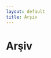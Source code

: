 ```yaml
---
layout: default
title: Arşiv
---
```


<style>
  .archive-container {
    margin: 20px 0;
  }

  .archive-months {
    display: flex;
    flex-direction: column;
    gap: 40px;
  }

  .month-section {
    margin-bottom: 30px;
  }

  .month-header {
    font-size: 24px;
    font-weight: 700;
    color: #dc2626;
    margin-bottom: 20px;
  }

  .calendar-header {
    display: grid;
    grid-template-columns: repeat(5, 1fr);
    gap: 8px;
    margin-bottom: 20px;
    padding: 12px;
    background: linear-gradient(135deg, #dc2626 0%, #991b1b 100%);
    border-radius: 8px;
  }

  .calendar-header .day-name {
    text-align: center;
    font-weight: 600;
    font-size: 14px;
    color: white;
    text-transform: uppercase;
    letter-spacing: 0.5px;
  }

  .calendar-grid {
    display: grid;
    grid-template-columns: repeat(5, 1fr);
    gap: 8px;
    margin-bottom: 15px;
  }

  .day-cell {
    height: 90px;
    border: 2px solid #e1e4e8;
    border-radius: 8px;
    padding: 12px;
    background: #fafbfc;
    transition: all 0.2s ease;
    display: flex;
    align-items: center;
    justify-content: center;
  }

  .day-cell.has-post {
    background: white;
    border-color: #dc2626;
    cursor: pointer;
    position: relative;
    padding: 0;
  }

  .day-cell.has-post:hover {
    background: linear-gradient(135deg, #fee2e2 0%, #fecaca 100%);
    box-shadow: 0 4px 8px rgba(220, 38, 38, 0.2);
    transform: translateY(-2px);
  }

  .day-cell.empty {
    background: transparent;
    border: none;
    height: 90px;
  }

  .day-content {
    width: 100%;
    height: 100%;
    display: flex;
    align-items: center;
    justify-content: center;
  }

  .day-content a {
    color: #dc2626;
    text-decoration: none;
    font-size: 16px;
    font-weight: 600;
    display: flex;
    align-items: center;
    justify-content: center;
    width: 100%;
    height: 100%;
    padding: 12px;
    text-align: center;
  }

  .day-content a:hover {
    text-decoration: none;
  }

  @media (max-width: 768px) {
    .calendar-grid {
      grid-template-columns: 1fr;
    }
    .calendar-header {
      display: none;
    }
    .day-cell {
      min-height: 60px;
    }
  }
</style>

<div class="archive-container">
  <h1>Arşiv</h1>
  <div id="archive-content"></div>
</div>

<script>
document.addEventListener('DOMContentLoaded', function() {
  const posts = [
    {% for post in site.posts %}
    {
      url: '{{ post.url }}',
      title: '{{ post.title | escape }}',
      dateFromUrl: '{{ post.url }}'.match(/\/(\d{4})\/(\d{2})\/(\d{2})\//),
    }{% unless forloop.last %},{% endunless %}
    {% endfor %}
  ];

  // Process posts to extract proper dates from URLs
  posts.forEach(post => {
    if (post.dateFromUrl) {
      const [, year, month, day] = post.dateFromUrl;
      post.date = new Date(parseInt(year), parseInt(month) - 1, parseInt(day));
      post.year = parseInt(year);
      post.month = parseInt(month);
    }
  });

  // Filter out posts without valid dates
  const validPosts = posts.filter(p => p.date);

  // Sort posts by date (newest first)
  validPosts.sort((a, b) => b.date - a.date);

  if (validPosts.length === 0) return;

  // Group posts by month
  const postsByMonth = {};
  validPosts.forEach(post => {
    const monthKey = `${post.year}-${String(post.month).padStart(2, '0')}`;
    if (!postsByMonth[monthKey]) {
      postsByMonth[monthKey] = [];
    }
    postsByMonth[monthKey].push(post);
  });

  // Get all month keys sorted (newest first)
  const monthKeys = Object.keys(postsByMonth).sort().reverse();

  // Turkish month names
  const monthNames = [
    'Ocak', 'Şubat', 'Mart', 'Nisan', 'Mayıs', 'Haziran',
    'Temmuz', 'Ağustos', 'Eylül', 'Ekim', 'Kasım', 'Aralık'
  ];

  // Build the archive HTML
  let archiveHtml = '<div class="archive-months">';

  // Add calendar header once
  archiveHtml += `
    <div class="calendar-header">
      <div class="day-name">Pzt</div>
      <div class="day-name">Sal</div>
      <div class="day-name">Çar</div>
      <div class="day-name">Per</div>
      <div class="day-name">Cum</div>
    </div>
  `;

  monthKeys.forEach(monthKey => {
    const [year, month] = monthKey.split('-');
    const monthName = monthNames[parseInt(month) - 1];
    const monthPosts = postsByMonth[monthKey];

    archiveHtml += `
      <div class="month-section">
        <div class="month-header">${monthName} ${year}</div>
    `;

    // Create a map of posts by date for this month
    const postsByDate = {};
    monthPosts.forEach(post => {
      const dateKey = `${post.year}-${String(post.month).padStart(2, '0')}-${String(post.date.getDate()).padStart(2, '0')}`;
      postsByDate[dateKey] = post;
    });

    // Find the first and last day of the month
    const firstDay = new Date(parseInt(year), parseInt(month) - 1, 1);
    const lastDay = new Date(parseInt(year), parseInt(month), 0);

    // Find the Monday of the week containing the first day
    let currentDate = new Date(firstDay);
    const dayOfWeek = currentDate.getDay();
    const daysToMonday = dayOfWeek === 0 ? 6 : dayOfWeek - 1;
    currentDate.setDate(currentDate.getDate() - daysToMonday);

    // Generate calendar weeks
    while (currentDate <= lastDay) {
      let weekHtml = '';
      let hasPostsInWeek = false;

      // Process week (Monday to Friday)
      for (let i = 0; i < 5; i++) {
        const checkDate = new Date(currentDate);
        checkDate.setDate(checkDate.getDate() + i);

        const checkYear = checkDate.getFullYear();
        const checkMonth = checkDate.getMonth() + 1;
        const checkDay = checkDate.getDate();
        const dateKey = `${checkYear}-${String(checkMonth).padStart(2, '0')}-${String(checkDay).padStart(2, '0')}`;

        const post = postsByDate[dateKey];

        // Only show cells for days in the current month
        if (checkMonth === parseInt(month) && checkYear === parseInt(year)) {
          if (post) {
            weekHtml += `
              <div class="day-cell has-post">
                <div class="day-content">
                  <a href="${post.url}">${post.title}</a>
                </div>
              </div>`;
            hasPostsInWeek = true;
          } else {
            weekHtml += '<div class="day-cell empty"></div>';
          }
        } else {
          weekHtml += '<div class="day-cell empty"></div>';
        }
      }

      if (hasPostsInWeek) {
        archiveHtml += '<div class="calendar-grid">' + weekHtml + '</div>';
      }

      // Move to next week (Monday)
      currentDate.setDate(currentDate.getDate() + 7);
    }

    archiveHtml += `
      </div>
    `;
  });

  archiveHtml += '</div>';

  document.getElementById('archive-content').innerHTML = archiveHtml;
});
</script>
